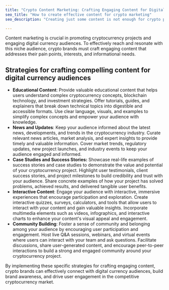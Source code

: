 ```yaml
---
title: "Crypto Content Marketing: Crafting Engaging Content for Digital Currency Audiences"
seo_title: "How to create effective content for crypto marketing"
seo_description: "Creating just some content is not enough for crypto project success. Learn what content the industry needs to drive your crypto project to success: boost your target audience's interest, engagement, and interactions."

---
```


Content marketing is crucial in promoting cryptocurrency projects and engaging digital currency audiences. To effectively reach and resonate with this niche audience, crypto brands must craft engaging content that addresses their pain points, interests, and informational needs.

## Strategies for crafting compelling content for digital currency audiences

*   **Educational Content**: Provide valuable educational content that helps users understand complex cryptocurrency concepts, blockchain technology, and investment strategies. Offer tutorials, guides, and explainers that break down technical topics into digestible and accessible formats. Use clear language, visuals, and examples to simplify complex concepts and empower your audience with knowledge.
*   **News and Updates**: Keep your audience informed about the latest news, developments, and trends in the cryptocurrency industry. Curate relevant news articles, market analysis, and expert insights to provide timely and valuable information. Cover market trends, regulatory updates, new project launches, and industry events to keep your audience engaged and informed.
*   **Case Studies and Success Stories:** Showcase real-life examples of success stories and case studies to demonstrate the value and potential of your cryptocurrency project. Highlight user testimonials, client success stories, and project milestones to build credibility and trust with your audience. Share concrete examples of how your project has solved problems, achieved results, and delivered tangible user benefits.
*   **Interactive Content**: Engage your audience with interactive, immersive experiences that encourage participation and exploration. Create interactive quizzes, surveys, calculators, and tools that allow users to interact with your content and gain valuable insights. Incorporate multimedia elements such as videos, infographics, and interactive charts to enhance your content's visual appeal and engagement.
*   **Community Building**: Foster a sense of community and belonging among your audience by encouraging user participation and engagement. Host live Q&A sessions, webinars, and virtual events where users can interact with your team and ask questions. Facilitate discussions, share user-generated content, and encourage peer-to-peer interactions to build a strong and engaged community around your cryptocurrency project.

By implementing these specific strategies for crafting engaging content, crypto brands can effectively connect with digital currency audiences, build brand awareness, and drive user engagement in the competitive cryptocurrency market.